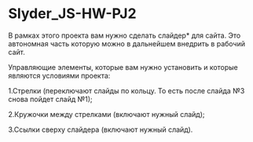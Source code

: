 # Slyder_JS-HW-PJ2

В рамках этого проекта вам нужно сделать слайдер* для сайта. Это автономная часть которую можно в дальнейшем внедрить в рабочий сайт. 

Управляющие элементы, которые вам нужно установить и которые являются условиями проекта:

1.Стрелки (переключают слайды по кольцу. То есть после слайда №3 снова пойдет слайд №1);

2.Кружочки между стрелками (включают нужный слайд);

3.Ссылки сверху слайдера (включают нужный слайд).
